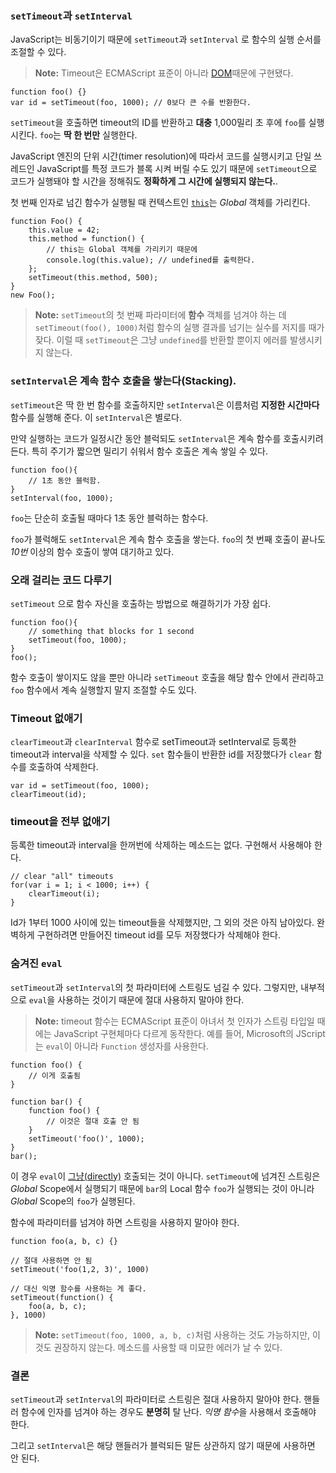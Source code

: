 ### `setTimeout`과 `setInterval`

JavaScript는 비동기이기 때문에 `setTimeout`과 `setInterval` 로 함수의 실행 순서를 조절할 수 있다.

> **Note:** Timeout은 ECMAScript 표준이 아니라 [DOM][1]때문에 구현됐다.

    function foo() {}
    var id = setTimeout(foo, 1000); // 0보다 큰 수를 반환한다.

`setTimeout`을 호출하면 timeout의 ID를 반환하고 **대충** 1,000밀리 초 후에 `foo`를 실행시킨다. `foo`는 **딱 한 번만** 실행한다.

JavaScript 엔진의 단위 시간(timer resolution)에 따라서 코드를 실행시키고 단일 쓰레드인 JavaScript를 특정 코드가 블록 시켜 버릴 수도 있기 때문에 `setTimeout`으로 코드가 실행돼야 할 시간을 정해줘도 **정확하게 그 시간에 실행되지 않는다.**.

첫 번째 인자로 넘긴 함수가 실행될 때 컨텍스트인 [`this`](#function.this)는 *Global* 객체를 가리킨다.

    function Foo() {
        this.value = 42;
        this.method = function() {
            // this는 Global 객체를 가리키기 때문에 
            console.log(this.value); // undefined를 출력한다.
        };
        setTimeout(this.method, 500);
    }
    new Foo();

> **Note:** `setTimeout`의 첫 번째 파라미터에 **함수** 객체를 넘겨야 하는 데 `setTimeout(foo(), 1000)`처럼 함수의 실행 결과를 넘기는 실수를 저지를 때가 잦다. 이럴 때 `setTimeout`은 그냥 `undefined`를 반환할 뿐이지 에러를 발생시키지 않는다.

### `setInterval`은 계속 함수 호출을 쌓는다(Stacking).

`setTimeout`은 딱 한 번 함수를 호출하지만 `setInterval`은 이름처럼 **지정한 시간마다** 함수를 실행해 준다. 이 `setInterval`은 별로다.

만약 실행하는 코드가 일정시간 동안 블럭되도 `setInterval`은 계속 함수를 호출시키려 든다. 특히 주기가 짧으면 밀리기 쉬워서 함수 호출은 계속 쌓일 수 있다.

    function foo(){
        // 1초 동안 블럭함.
    }
    setInterval(foo, 1000);

`foo`는 단순히 호출될 때마다 1초 동안 블럭하는 함수다.

`foo`가 블럭해도 `setInterval`은 계속 함수 호출을 쌓는다. `foo`의 첫 번째 호출이 끝나도 *10번* 이상의 함수 호출이 쌓여 대기하고 있다.

### 오래 걸리는 코드 다루기

`setTimeout` 으로 함수 자신을 호출하는 방법으로 해결하기가 가장 쉽다.

    function foo(){
        // something that blocks for 1 second
        setTimeout(foo, 1000);
    }
    foo();

함수 호출이 쌓이지도 않을 뿐만 아니라 `setTimeout` 호출을 해당 함수 안에서 관리하고 `foo` 함수에서 계속 실행할지 말지 조절할 수도 있다.

### Timeout 없애기

`clearTimeout`과 `clearInterval` 함수로 setTimeout과 setInterval로 등록한 timeout과 interval을 삭제할 수 있다. `set` 함수들이 반환한 id를 저장했다가 `clear` 함수를 호출하여 삭제한다.

    var id = setTimeout(foo, 1000);
    clearTimeout(id);

### timeout을 전부 없애기

등록한 timeout과 interval을 한꺼번에 삭제하는 메소드는 없다. 구현해서 사용해야 한다.

    // clear "all" timeouts
    for(var i = 1; i < 1000; i++) {
        clearTimeout(i);
    }

Id가 1부터 1000 사이에 있는 timeout들을 삭제했지만, 그 외의 것은 아직 남아있다. 완벽하게 구현하려면 만들어진 timeout id를 모두 저장했다가 삭제해야 한다.

### 숨겨진 `eval`

`setTimeout`과 `setInterval`의 첫 파라미터에 스트링도 넘길 수 있다. 그렇지만, 내부적으로 `eval`을 사용하는 것이기 때문에 절대 사용하지 말아야 한다.

> **Note:** timeout 함수는 ECMAScript 표준이 아녀서 첫 인자가 스트링 타입일 때에는 JavaScript 구현체마다 다르게 동작한다. 예를 들어, Microsoft의 JScript는 `eval`이 아니라 `Function` 생성자를 사용한다.

    function foo() {
        // 이게 호출됨
    }

    function bar() {
        function foo() {
            // 이것은 절대 호출 안 됨
        }
        setTimeout('foo()', 1000);
    }
    bar();

이 경우 `eval`이 [그냥(directly)](#core.eval) 호출되는 것이 아니다. `setTimeout`에 넘겨진 스트링은 *Global* Scope에서 실행되기 때문에 `bar`의 Local 함수 `foo`가 실행되는 것이 아니라 *Global* Scope의 `foo`가 실행된다.

함수에 파라미터를 넘겨야 하면 스트링을 사용하지 말아야 한다.

    function foo(a, b, c) {}
    
    // 절대 사용하면 안 됨
    setTimeout('foo(1,2, 3)', 1000)

    // 대신 익명 함수를 사용하는 게 좋다.
    setTimeout(function() {
        foo(a, b, c);
    }, 1000)

> **Note:** `setTimeout(foo, 1000, a, b, c)`처럼 사용하는 것도 가능하지만, 이것도 권장하지 않는다. 메소드를 사용할 때 미묘한 에러가 날 수 있다.

### 결론

`setTimeout`과 `setInterval`의 파라미터로 스트링은 절대 사용하지 말아야 한다. 핸들러 함수에 인자를 넘겨야 하는 경우도 **분명히** 탈 난다. *익명 함수*을 사용해서 호출해야 한다.

그리고 `setInterval`은 해당 핸들러가 블럭되든 말든 상관하지 않기 때문에 사용하면 안 된다.

[1]: http://en.wikipedia.org/wiki/Document_Object_Model "Document Object Model"
